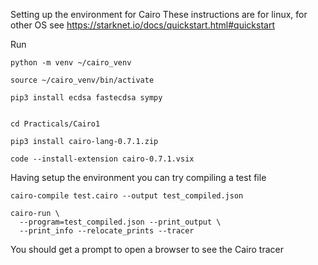 Setting up the environment for Cairo
These instructions are for linux, for other OS see https://starknet.io/docs/quickstart.html#quickstart

Run
```
python -m venv ~/cairo_venv

source ~/cairo_venv/bin/activate

pip3 install ecdsa fastecdsa sympy


cd Practicals/Cairo1 

pip3 install cairo-lang-0.7.1.zip

code --install-extension cairo-0.7.1.vsix

```

Having setup the environment you can try compiling a test file

```
cairo-compile test.cairo --output test_compiled.json

cairo-run \
  --program=test_compiled.json --print_output \
  --print_info --relocate_prints --tracer

```
You should get a prompt to open a browser to see the Cairo tracer




